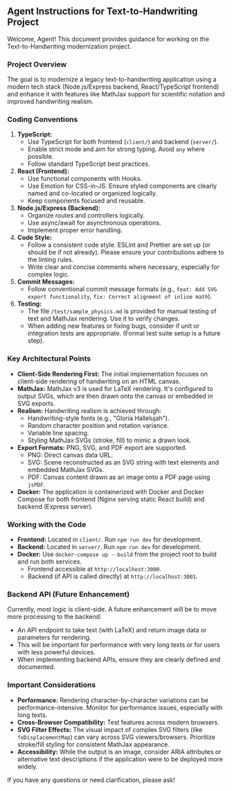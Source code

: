## Agent Instructions for Text-to-Handwriting Project

Welcome, Agent! This document provides guidance for working on the Text-to-Handwriting modernization project.

### Project Overview

The goal is to modernize a legacy text-to-handwriting application using a modern tech stack (Node.js/Express backend, React/TypeScript frontend) and enhance it with features like MathJax support for scientific notation and improved handwriting realism.

### Coding Conventions

1.  **TypeScript:**
    *   Use TypeScript for both frontend (`client/`) and backend (`server/`).
    *   Enable strict mode and aim for strong typing. Avoid `any` where possible.
    *   Follow standard TypeScript best practices.
2.  **React (Frontend):**
    *   Use functional components with Hooks.
    *   Use Emotion for CSS-in-JS. Ensure styled components are clearly named and co-located or organized logically.
    *   Keep components focused and reusable.
3.  **Node.js/Express (Backend):**
    *   Organize routes and controllers logically.
    *   Use async/await for asynchronous operations.
    *   Implement proper error handling.
4.  **Code Style:**
    *   Follow a consistent code style. ESLint and Prettier are set up (or should be if not already). Please ensure your contributions adhere to the linting rules.
    *   Write clear and concise comments where necessary, especially for complex logic.
5.  **Commit Messages:**
    *   Follow conventional commit message formats (e.g., `feat: Add SVG export functionality`, `fix: Correct alignment of inline math`).
6.  **Testing:**
    *   The file `/test/sample_physics.md` is provided for manual testing of text and MathJax rendering. Use it to verify changes.
    *   When adding new features or fixing bugs, consider if unit or integration tests are appropriate. (Formal test suite setup is a future step).

### Key Architectural Points

*   **Client-Side Rendering First:** The initial implementation focuses on client-side rendering of handwriting on an HTML canvas.
*   **MathJax:** MathJax v3 is used for LaTeX rendering. It's configured to output SVGs, which are then drawn onto the canvas or embedded in SVG exports.
*   **Realism:** Handwriting realism is achieved through:
    *   Handwriting-style fonts (e.g., "Gloria Hallelujah").
    *   Random character position and rotation variance.
    *   Variable line spacing.
    *   Styling MathJax SVGs (stroke, fill) to mimic a drawn look.
*   **Export Formats:** PNG, SVG, and PDF export are supported.
    *   PNG: Direct canvas data URL.
    *   SVG: Scene reconstructed as an SVG string with text elements and embedded MathJax SVGs.
    *   PDF: Canvas content drawn as an image onto a PDF page using `jsPDF`.
*   **Docker:** The application is containerized with Docker and Docker Compose for both frontend (Nginx serving static React build) and backend (Express server).

### Working with the Code

*   **Frontend:** Located in `client/`. Run `npm run dev` for development.
*   **Backend:** Located in `server/`. Run `npm run dev` for development.
*   **Docker:** Use `docker-compose up --build` from the project root to build and run both services.
    *   Frontend accessible at `http://localhost:3000`.
    *   Backend (if API is called directly) at `http://localhost:3001`.

### Backend API (Future Enhancement)

Currently, most logic is client-side. A future enhancement will be to move more processing to the backend:
*   An API endpoint to take text (with LaTeX) and return image data or parameters for rendering.
*   This will be important for performance with very long texts or for users with less powerful devices.
*   When implementing backend APIs, ensure they are clearly defined and documented.

### Important Considerations

*   **Performance:** Rendering character-by-character variations can be performance-intensive. Monitor for performance issues, especially with long texts.
*   **Cross-Browser Compatibility:** Test features across modern browsers.
*   **SVG Filter Effects:** The visual impact of complex SVG filters (like `feDisplacementMap`) can vary across SVG viewers/browsers. Prioritize stroke/fill styling for consistent MathJax appearance.
*   **Accessibility:** While the output is an image, consider ARIA attributes or alternative text descriptions if the application were to be deployed more widely.

If you have any questions or need clarification, please ask!
